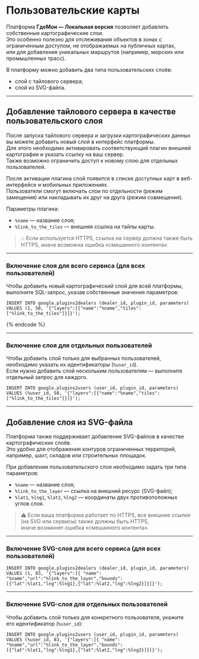 # Пользовательские карты

Платформа **ГдеМои — Локальная версия** позволяет добавлять собственные картографические слои.  
Это особенно полезно для отслеживания объектов в зонах с ограниченным доступом, не отображаемых на публичных картах,  
или для добавления уникальных маршрутов (например, морских или промышленных трасс).

В платформу можно добавить два типа пользовательских слоёв:

* слой с тайлового сервера;
* слой из SVG-файла.

---

## Добавление тайлового сервера в качестве пользовательского слоя

После запуска тайлового сервера и загрузки картографических данных вы можете добавить новый слой в интерфейс платформы.  
Для этого необходимо активировать соответствующий плагин внешней картографии и указать ссылку на ваш сервер.  
Также возможно ограничить доступ к новому слою для отдельных пользователей.

После активации плагина слой появится в списке доступных карт в веб-интерфейсе и мобильных приложениях.  
Пользователи смогут включать слои по отдельности (режим замещения) или накладывать их друг на друга (режим совмещения).

Параметры плагина:

* `%name` — название слоя;  
* `%link_to_the_tiles` — внешняя ссылка на тайлы карты.

> 💡 Если используется HTTPS, ссылка на сервер должна также быть HTTPS, иначе возможна ошибка «смешанного контента».

---

### Включение слоя для всего сервиса (для всех пользователей)

Чтобы добавить новый картографический слой для всей платформы, выполните SQL-запрос, указав собственные значения параметров:

```
INSERT INTO google.plugins2dealers (dealer_id, plugin_id, parameters) VALUES (1, 50, '{"layers":[{"name":"%name","tiles":["%link_to_the_tiles"]}]}');
```
{% endcode %}

---

### Включение слоя для отдельных пользователей

Чтобы добавить слой только для выбранных пользователей, необходимо указать их идентификаторы (`%user_id`).  
Если нужно добавить слой нескольким пользователям — выполните отдельный запрос для каждого.

```
INSERT INTO google.plugins2users (user_id, plugin_id, parameters) VALUES (%user_id, 50, '{"layers":[{"name":"%name","tiles":["%link_to_the_tiles"]}]}');
```

---

## Добавление слоя из SVG-файла

Платформа также поддерживает добавление SVG-файлов в качестве картографических слоёв.  
Это удобно для отображения контуров ограниченных территорий, например, шахт, складов или строительных площадок.

При добавлении пользовательского слоя необходимо задать три типа параметров:

* `%name` — название слоя;  
* `%link_to_the_layer` — ссылка на внешний ресурс (SVG-файл);  
* `%lat1`, `%lng1`, `%lat2`, `%lng2` — координаты двух противоположных углов слоя.

> ⚠️ Если ваша платформа работает по HTTPS, все внешние ссылки (на SVG или сервисы) также должны быть HTTPS,  
> иначе возникнет ошибка «смешанного контента».

---

### Включение SVG-слоя для всего сервиса (для всех пользователей)

```
INSERT INTO google.plugins2dealers (dealer_id, plugin_id, parameters) VALUES (1, 83, '{"layers":[{ "name": "%name","url":"%link_to_the_layer","bounds":[{"lat":%lat1,"lng":%lng1},{"lat":%lat2,"lng":%lng2}]}]}');
```
---

### Включение SVG-слоя для отдельных пользователей

Чтобы добавить слой только для конкретного пользователя, укажите его идентификатор (`%user_id`):

```
INSERT INTO google.plugins2users (user_id, plugin_id, parameters) VALUES (%user_id, 83, '{"layers":[{ "name": "%name","url":"%link_to_the_layer","bounds":[{"lat":%lat1,"lng":%lng1},{"lat":%lat2,"lng":%lng2}]}]}');
```
